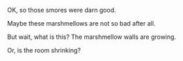 OK, so those smores were darn good. 

Maybe these marshmellows are not so bad after all.

But wait, what is this? The marshmellow walls are growing.

Or, is the room shrinking?

